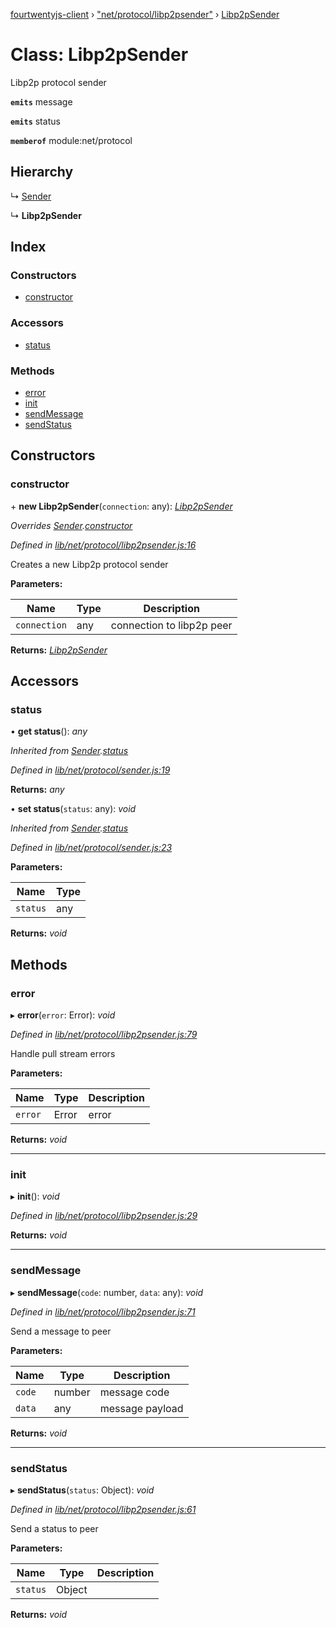 [fourtwentyjs-client](../README.md) › ["net/protocol/libp2psender"](../modules/_net_protocol_libp2psender_.md) › [Libp2pSender](_net_protocol_libp2psender_.libp2psender.md)

# Class: Libp2pSender

Libp2p protocol sender

**`emits`** message

**`emits`** status

**`memberof`** module:net/protocol

## Hierarchy

  ↳ [Sender](_net_protocol_sender_.sender.md)

  ↳ **Libp2pSender**

## Index

### Constructors

* [constructor](_net_protocol_libp2psender_.libp2psender.md#constructor)

### Accessors

* [status](_net_protocol_libp2psender_.libp2psender.md#status)

### Methods

* [error](_net_protocol_libp2psender_.libp2psender.md#error)
* [init](_net_protocol_libp2psender_.libp2psender.md#init)
* [sendMessage](_net_protocol_libp2psender_.libp2psender.md#sendmessage)
* [sendStatus](_net_protocol_libp2psender_.libp2psender.md#sendstatus)

## Constructors

###  constructor

\+ **new Libp2pSender**(`connection`: any): *[Libp2pSender](_net_protocol_libp2psender_.libp2psender.md)*

*Overrides [Sender](_net_protocol_sender_.sender.md).[constructor](_net_protocol_sender_.sender.md#constructor)*

*Defined in [lib/net/protocol/libp2psender.js:16](https://github.com/420integrated/fourtwentyjs-client/blob/master/lib/net/protocol/libp2psender.js#L16)*

Creates a new Libp2p protocol sender

**Parameters:**

Name | Type | Description |
------ | ------ | ------ |
`connection` | any | connection to libp2p peer  |

**Returns:** *[Libp2pSender](_net_protocol_libp2psender_.libp2psender.md)*

## Accessors

###  status

• **get status**(): *any*

*Inherited from [Sender](_net_protocol_sender_.sender.md).[status](_net_protocol_sender_.sender.md#status)*

*Defined in [lib/net/protocol/sender.js:19](https://github.com/420integrated/fourtwentyjs-client/blob/master/lib/net/protocol/sender.js#L19)*

**Returns:** *any*

• **set status**(`status`: any): *void*

*Inherited from [Sender](_net_protocol_sender_.sender.md).[status](_net_protocol_sender_.sender.md#status)*

*Defined in [lib/net/protocol/sender.js:23](https://github.com/420integrated/fourtwentyjs-client/blob/master/lib/net/protocol/sender.js#L23)*

**Parameters:**

Name | Type |
------ | ------ |
`status` | any |

**Returns:** *void*

## Methods

###  error

▸ **error**(`error`: Error): *void*

*Defined in [lib/net/protocol/libp2psender.js:79](https://github.com/420integrated/fourtwentyjs-client/blob/master/lib/net/protocol/libp2psender.js#L79)*

Handle pull stream errors

**Parameters:**

Name | Type | Description |
------ | ------ | ------ |
`error` | Error | error  |

**Returns:** *void*

___

###  init

▸ **init**(): *void*

*Defined in [lib/net/protocol/libp2psender.js:29](https://github.com/420integrated/fourtwentyjs-client/blob/master/lib/net/protocol/libp2psender.js#L29)*

**Returns:** *void*

___

###  sendMessage

▸ **sendMessage**(`code`: number, `data`: any): *void*

*Defined in [lib/net/protocol/libp2psender.js:71](https://github.com/420integrated/fourtwentyjs-client/blob/master/lib/net/protocol/libp2psender.js#L71)*

Send a message to peer

**Parameters:**

Name | Type | Description |
------ | ------ | ------ |
`code` | number | message code |
`data` | any | message payload  |

**Returns:** *void*

___

###  sendStatus

▸ **sendStatus**(`status`: Object): *void*

*Defined in [lib/net/protocol/libp2psender.js:61](https://github.com/420integrated/fourtwentyjs-client/blob/master/lib/net/protocol/libp2psender.js#L61)*

Send a status to peer

**Parameters:**

Name | Type | Description |
------ | ------ | ------ |
`status` | Object |   |

**Returns:** *void*

